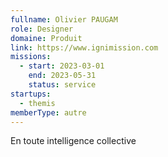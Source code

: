 ```yaml
---
fullname: Olivier PAUGAM
role: Designer
domaine: Produit
link: https://www.ignimission.com
missions:
  - start: 2023-03-01
    end: 2023-05-31
    status: service
startups:
  - themis
memberType: autre
---
```


En toute intelligence collective
